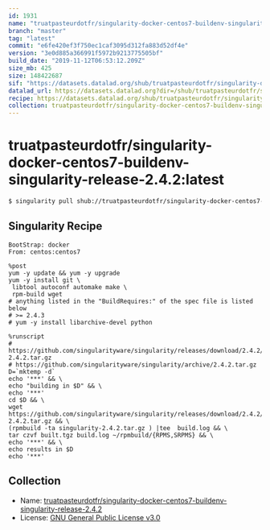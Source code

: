 ```yaml
---
id: 1931
name: "truatpasteurdotfr/singularity-docker-centos7-buildenv-singularity-release-2.4.2"
branch: "master"
tag: "latest"
commit: "e6fe420ef3f750ec1caf3095d312fa883d52df4e"
version: "3e0d885a366991f5972b9213775505bf"
build_date: "2019-11-12T06:53:12.209Z"
size_mb: 425
size: 148422687
sif: "https://datasets.datalad.org/shub/truatpasteurdotfr/singularity-docker-centos7-buildenv-singularity-release-2.4.2/latest/2019-11-12-e6fe420e-3e0d885a/3e0d885a366991f5972b9213775505bf.simg"
datalad_url: https://datasets.datalad.org?dir=/shub/truatpasteurdotfr/singularity-docker-centos7-buildenv-singularity-release-2.4.2/latest/2019-11-12-e6fe420e-3e0d885a/
recipe: https://datasets.datalad.org/shub/truatpasteurdotfr/singularity-docker-centos7-buildenv-singularity-release-2.4.2/latest/2019-11-12-e6fe420e-3e0d885a/Singularity
collection: truatpasteurdotfr/singularity-docker-centos7-buildenv-singularity-release-2.4.2
---
```


# truatpasteurdotfr/singularity-docker-centos7-buildenv-singularity-release-2.4.2:latest

```bash
$ singularity pull shub://truatpasteurdotfr/singularity-docker-centos7-buildenv-singularity-release-2.4.2:latest
```

## Singularity Recipe

```singularity
BootStrap: docker
From: centos:centos7

%post
yum -y update && yum -y upgrade
yum -y install git \
 libtool autoconf automake make \
 rpm-build wget 
# anything listed in the "BuildRequires:" of the spec file is listed below
# >= 2.4.3
# yum -y install libarchive-devel python

%runscript
# https://github.com/singularityware/singularity/releases/download/2.4.2/singularity-2.4.2.tar.gz
# https://github.com/singularityware/singularity/archive/2.4.2.tar.gz
D=`mktemp -d`
echo '***' && \
echo "building in $D" && \
echo '***' 
cd $D && \
wget https://github.com/singularityware/singularity/releases/download/2.4.2/singularity-2.4.2.tar.gz && \
(rpmbuild -ta singularity-2.4.2.tar.gz ) |tee  build.log && \
tar czvf built.tgz build.log ~/rpmbuild/{RPMS,SRPMS} && \
echo '***' && \
echo results in $D
echo '***'
```

## Collection

 - Name: [truatpasteurdotfr/singularity-docker-centos7-buildenv-singularity-release-2.4.2](https://github.com/truatpasteurdotfr/singularity-docker-centos7-buildenv-singularity-release-2.4.2)
 - License: [GNU General Public License v3.0](https://api.github.com/licenses/gpl-3.0)

